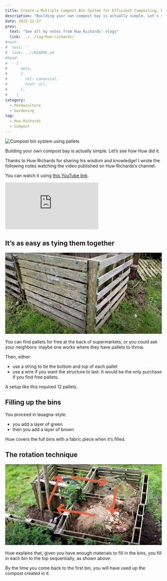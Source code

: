```yaml
---
title: Create a Multiple Compost Bin System for Efficient Composting, by Huw Richards
description: "Building your own compost bay is actually simple. Let's see how Huw did it."
date: 2022-12-27
prev:
  text: "See all my notes from Huw Richards' vlogs"
  link: ../../tag/huw-richards/
#next:
#  text: ''
#  link: ..//README.md
#head:
#  - [
#      meta,
#      {
#        rel: canonical,
#        href: url,
#      },
#    ]
category:
  - Permaculture
  - Gardening
tag:
  - Huw Richards
  - Compost
---
```


![Compost bin system using pallets](/images/2022-12-27-compost-bin-system-using-pallets.jpg 'Credits: image taken from Huw Richards’s vlog')

Building your own compost bay is actually simple. Let’s see how Huw did it.

Thanks to Huw Richards for sharing his wisdom and knowledge!
I wrote the following notes watching the video published on Huw Richards’s channel.

<!-- more -->

You can watch it using [this YouTube link](https://www.youtube.com/watch?v=TipeKCgyd9s).

<!-- markdownlint-disable MD033 -->
<p class="newsletter-wrapper"><iframe class="newsletter-embed" src="https://thetooltip.substack.com/embed" frameborder="0" scrolling="no"></iframe></p>

## It’s as easy as tying them together

![Tied pallets at the top and the bottom](./images/tied-pallets.jpg 'Here, Huw used a blue string. For longevity, you can use a sturdy wire. Credits: image taken from Huw Richard’s vlog')

You can find pallets for free at the back of supermarkets, or you could ask your neighbors: maybe one works where they have pallets to throw.

Then, either:

- use a string to tie the bottom and top of each pallet
- use a wire if you want the structure to last. It would be the only purchase if you find free pallets.

A setup like this required 12 pallets.

## Filling up the bins

You proceed in lasagna-style:

- you add a layer of green
- then you add a layer of brown

Huw covers the full bins with a fabric piece when it’s filled.

## The rotation technique

![A view of the bins from above them](./images/compost-bins-rotation-usage.jpg 'Credits: image taken from Huw Richard’s vlog')

Huw explains that, given you have enough materials to fill in the bins, you fill in each bin to the top sequentially, as shown above.

By the time you come back to the first bin, you will have used up the compost created in it.
